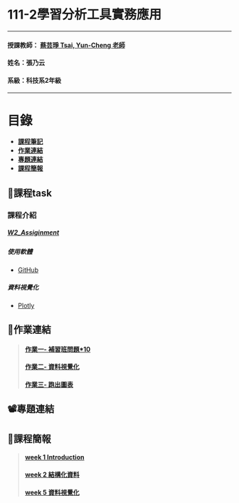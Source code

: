# 111-2學習分析工具實務應用
***
 #### 授課教師： [蔡芸琤 Tsai, Yun-Cheng 老師](https://github.com/pecu?tab=repositories)
 #### 姓名：張乃云
 #### 系級：科技系2年級
***
# 目錄  

+ [**課程筆記**](https://github.com/41071119H-Irene/LAT#pencil%E8%AA%B2%E7%A8%8B%E7%AD%86%E8%A8%98)
+ [**作業連結**](https://github.com/41071119H-Irene/LAT#%E4%BD%9C%E6%A5%AD%E9%80%A3%E7%B5%90)
+ [**專題連結**](https://github.com/41071119H-Irene/LAT#%EF%B8%8F%E5%B0%88%E9%A1%8C%E9%80%A3%E7%B5%90)
+ [**課程簡報**](https://github.com/41071119H-Irene/LAT#%E8%AA%B2%E7%A8%8B%E7%B0%A1%E5%A0%B1)

## :pencil:課程task
### 課程介紹
##### [W2_Assiginment](https://github.com/41071119H-Irene/LAT/blob/main/W2/W2_Assignment.ipynb)
##### 使用軟體
 - [GitHub](https://github.com/41071119H-Irene/LAT)
##### 資料視覺化
 - [Plotly](https://plotly.com/python/)

## 🙌作業連結
> #### [作業一- 補習班問題*10](https://github.com/41071119H-Irene/LAT/blob/main/Data%20Analysis/Homework%201_0315.ipynb)
> #### [作業二- 資料視覺化](https://github.com/41071119H-Irene/LAT/blob/main/Data%20Analysis/Homework%202_0322.ipynb)
> #### [作業三- 跑出圖表](https://github.com/41071119H-Irene/LAT/blob/main/Text%20Mining_%20HW3.ipynb)
## 📽️專題連結


## 🫠課程簡報
> #### [week 1 Introduction](https://docs.google.com/presentation/d/e/2PACX-1vSInSmBw4pmnFj-4BoVDQcXDkXJ23WMGXBWPkHTTm99t0rigaeIYzMpjC8Q7nKu9SZWeNAs6q1Wy5ZE/pub?start=false&loop=false&delayms=3000&slide=id.p)
> #### [week 2 結構化資料](https://docs.google.com/presentation/d/e/2PACX-1vT-TbdyqnFFYyOREkTHFGj8OMr3z4-77otHUtDB1PZk_hy4H1sO0_ZXdsaTg1qping-CP_2kEhcvlu0/pub?start=false&loop=false&delayms=3000&slide=id.p)
> #### [week 5 資料視覺化]()

